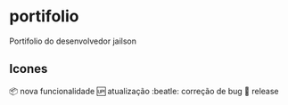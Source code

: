 # portifolio
Portifolio do desenvolvedor jailson

## Icones

:package: nova funcionalidade
:up: atualização
:beatle: correção de bug
:checkered_flag: release